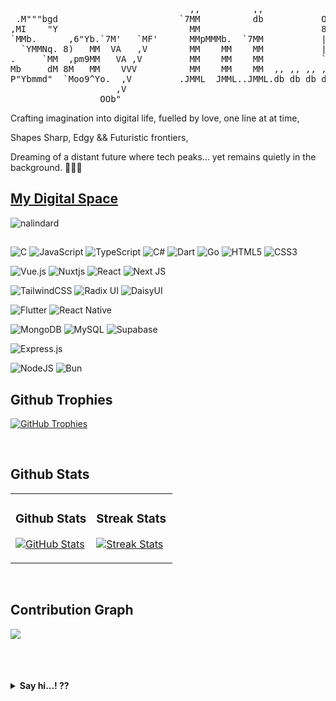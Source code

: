 <!--
<pre>
  █████████                          █████       ███           ███
 ███░░░░░███                        ░░███       ░░░           ░███
░███    ░░░   ██████   █████ ████    ░███████   ████          ░███
░░█████████  ░░░░░███ ░░███ ░███     ░███░░███ ░░███          ░███
 ░░░░░░░░███  ███████  ░███ ░███     ░███ ░███  ░███          ░███
 ███    ░███ ███░░███  ░███ ░███     ░███ ░███  ░███          ░░░ 
░░█████████ ░░████████ ░░███████     ████ █████ █████ ██ ██ ██ ███
 ░░░░░░░░░   ░░░░░░░░   ░░░░░███    ░░░░ ░░░░░ ░░░░░ ░░ ░░ ░░ ░░░ 
                        ███ ░███                                  
                       ░░██████                                   
                        ░░░░░░                                                                
</pre>
-->
<pre>
                                                              
                                  ,,          ,,              
 .M"""bgd                       `7MM          db           OO 
,MI    "Y                         MM                       88 
`MMb.      ,6"Yb.`7M'   `MF'      MMpMMMb.  `7MM           || 
  `YMMNq. 8)   MM  VA   ,V        MM    MM    MM           || 
.     `MM  ,pm9MM   VA ,V         MM    MM    MM           `' 
Mb     dM 8M   MM    VVV          MM    MM    MM  ,, ,, ,, ,, 
P"Ybmmd"  `Moo9^Yo.  ,V         .JMML  JMML..JMML.db db db db 
                    ,V                                        
                 OOb"                                         
</pre>

Crafting imagination into digital life, fuelled by love, one line at at time,

Shapes Sharp, Edgy && Futuristic frontiers,  

Dreaming of a distant future where tech peaks… yet remains quietly in the background. 🌱🍃💚

## <a href="https://nalinda.dev/" target="_blank">My Digital Space</a>

<!--Profile Count Badge-->
<p align="left">
  <img src="https://komarev.com/ghpvc/?username=nalindard&label=Profile%20views&color=770677&style=for-the-badge&logo=star" alt="nalindard" style="padding-right:20px;" />
</p>

##

![C](https://img.shields.io/badge/c-%2300599C.svg?style=for-the-badge&logo=c&logoColor=white)
![JavaScript](https://img.shields.io/badge/javascript-%23323330.svg?style=for-the-badge&logo=javascript&logoColor=%23F7DF1E)
![TypeScript](https://img.shields.io/badge/typescript-%23007ACC.svg?style=for-the-badge&logo=typescript&logoColor=white)
![C#](https://img.shields.io/badge/c%23-%23239120.svg?style=for-the-badge&logo=csharp&logoColor=white)
![Dart](https://img.shields.io/badge/dart-%230175C2.svg?style=for-the-badge&logo=dart&logoColor=white)
![Go](https://img.shields.io/badge/go-%2300ADD8.svg?style=for-the-badge&logo=go&logoColor=white)
![HTML5](https://img.shields.io/badge/html5-%23E34F26.svg?style=for-the-badge&logo=html5&logoColor=white)
![CSS3](https://img.shields.io/badge/css3-%231572B6.svg?style=for-the-badge&logo=css3&logoColor=white)

![Vue.js](https://img.shields.io/badge/vuejs-%2335495e.svg?style=for-the-badge&logo=vuedotjs&logoColor=%234FC08D)
![Nuxtjs](https://img.shields.io/badge/Nuxt-002E3B?style=for-the-badge&logo=nuxtdotjs&logoColor=#00DC82)
![React](https://img.shields.io/badge/react-%2320232a.svg?style=for-the-badge&logo=react&logoColor=%2361DAFB)
![Next JS](https://img.shields.io/badge/Next-black?style=for-the-badge&logo=next.js&logoColor=white)

![TailwindCSS](https://img.shields.io/badge/tailwindcss-%2338B2AC.svg?style=for-the-badge&logo=tailwind-css&logoColor=white)
![Radix UI](https://img.shields.io/badge/radix%20ui-161618.svg?style=for-the-badge&logo=radix-ui&logoColor=white)
![DaisyUI](https://img.shields.io/badge/daisyui-5A0EF8?style=for-the-badge&logo=daisyui&logoColor=white)

![Flutter](https://img.shields.io/badge/Flutter-%2302569B.svg?style=for-the-badge&logo=Flutter&logoColor=white)
![React Native](https://img.shields.io/badge/react_native-%2320232a.svg?style=for-the-badge&logo=react&logoColor=%2361DAFB)

![MongoDB](https://img.shields.io/badge/MongoDB-%234ea94b.svg?style=for-the-badge&logo=mongodb&logoColor=white)
![MySQL](https://img.shields.io/badge/mysql-4479A1.svg?style=for-the-badge&logo=mysql&logoColor=white)
![Supabase](https://img.shields.io/badge/Supabase-3ECF8E?style=for-the-badge&logo=supabase&logoColor=white)

![Express.js](https://img.shields.io/badge/express.js-%23404d59.svg?style=for-the-badge&logo=express&logoColor=%2361DAFB)

![NodeJS](https://img.shields.io/badge/node.js-6DA55F?style=for-the-badge&logo=node.js&logoColor=white)
![Bun](https://img.shields.io/badge/Bun-%23000000.svg?style=for-the-badge&logo=bun&logoColor=white)

<!--Trophies Section-->   
<h2 align="left">Github Trophies</h2>
<p align="left">
  <a href="https://github.com/nalindard">
    <picture>
      <img alt="GitHub Trophies" src="https://github-profile-trophy.vercel.app/?username=nalindard&no-bg=false&row=1&column=5&margin-w=27&margin-h=27&title=MultiLanguage,Commits,Repositories,PullRequest&theme=onestar&count_private=true">
    </picture>
  </a>
</p>
<br />

<!--Github stats Table--> 
<h2 align="left">Github Stats</h2>

<table width="100%">
  <tr>
    <td width="50%">
      <h3 align="left"><strong>Github Stats</strong></h3>
      <p align="left">
        <a href="https://github.com/nalindard">
          <img align="center" src="https://github-readme-stats.vercel.app/api?username=nalindard&count_private=true&show_icons=true&theme=nightowl&bg_color=0,0d1117,0d1117&title_color=ffffff&text_color=ffffff&rank_icon=github&hide=prs,issues,contribs&show=reviews,prs_merged,prs_merged_percentage" alt="GitHub Stats" />
        </a>
      </p>
    </td>
    <td width="50%">
      <h3 align="left"><strong>Streak Stats</strong></h3>
      <p align="left">
        <a href="https://github.com/nalindard">
          <img align="center" src="https://streak-stats.demolab.com?user=nalindard&theme=dark&background=0,0d1117,0d1117&fire=00fbff&ring=00fbff&sideNums=ffffff&sideLabels=ffffff&dates=ffffff&currStreakNum=ffffff" alt="Streak Stats" />
        </a>
      </p>
    </td>
  </tr>
    <!--
  <tr>
    <td width="50%">
      <h3 align="left"><strong>Latest Project</strong></h3>
      <p align="left">
        <a href="https://github.com/nalindard/Undefined-YT">
          <img align="center" width="470" src="https://github-readme-stats.vercel.app/api/pin/?username=nalindard&repo=Undefined-YT&theme=dark&show_owner=true&bg_color=0,0d1117,0d1117&title_color=ffffff&text_color=ffffff" alt="Undefined-YT" />
        </a>
      </p>
    </td>
    <td width="50%">
      <h3 align="left"><strong>Top Contributions</strong></h3>
      <p align="left">
        <a href="https://github.com/nalindard">
          <img align="center" src="https://github-contributor-stats.vercel.app/api?username=nalindard&limit=2&theme=dark&show_owner=true&combine_all_yearly_contributions=true&bg_color=0,0d1117,0d1117&title_color=ffffff&text_color=ffffff" alt="Top Repo" />
        </a>
      </p>
    </td>
  </tr>
    -->
</table>
<br />

<!--Contribution Graph-->
<h2 align="left">Contribution Graph</h2>
<div align="left">
    <img src="https://github-readme-activity-graph.vercel.app/graph?username=nalindard&theme=dark&bg_color=0d117&&color=ffffff&line=03e8fc&point=ffffff&area=false&hide_border=false" border-radius="0">
</div>

<br/>




<!-- ![nalindard's GitHub stats](https://github-readme-stats.vercel.app/api?username=nalindard&show_icons=true&theme=dark) -->


<!--  <details>
  <summary><strong>Tech Stack</strong></summary>
  <p></p> -->
<!--   <ul>
    <li><strong>Feature 1:</strong> Description of feature 1.</li>
    <li><strong>Feature 2:</strong> Description of feature 2.</li>
    <li><strong>Feature 3:</strong> Description of feature 3.</li>
  </ul> -->
  <div style="display: flex; flex-direction: row; gap: 2px; font-size: 40px;">
<!--   <div style="display: flex;"> -->
    <!--
  <img width="40"  src="https://cdn.jsdelivr.net/gh/devicons/devicon@latest/icons/html5/html5-original.svg" />
  <img width="40"  src="https://cdn.jsdelivr.net/gh/devicons/devicon@latest/icons/css3/css3-original.svg" />
  <img width="40" src="https://cdn.jsdelivr.net/gh/devicons/devicon@latest/icons/javascript/javascript-original.svg" />
  <img width="40"  src="https://cdn.jsdelivr.net/gh/devicons/devicon@latest/icons/typescript/typescript-original.svg" />
  <img width="40"  src="https://cdn.jsdelivr.net/gh/devicons/devicon@latest/icons/dart/dart-original.svg" />
  <img width="40"  src="https://cdn.jsdelivr.net/gh/devicons/devicon@latest/icons/go/go-original.svg" />
  <img width="40"  src="https://cdn.jsdelivr.net/gh/devicons/devicon@latest/icons/php/php-original.svg" />
<!-- </div> -->
<span style="width:12px;"></span>
<!-- <div style="display: flex;"> -->
    <!--
<img width="40"  src="https://cdn.jsdelivr.net/gh/devicons/devicon@latest/icons/tailwindcss/tailwindcss-original.svg" />
<img width="40"  src="https://cdn.jsdelivr.net/gh/devicons/devicon@latest/icons/vuejs/vuejs-original.svg" />
<img width="40"  src="https://cdn.jsdelivr.net/gh/devicons/devicon@latest/icons/react/react-original.svg" />
<img width="40"  src="https://cdn.jsdelivr.net/gh/devicons/devicon@latest/icons/nuxtjs/nuxtjs-original.svg" />
<img width="40"  src="https://cdn.jsdelivr.net/gh/devicons/devicon@latest/icons/nextjs/nextjs-original.svg" />
<img width="40"  src="https://cdn.jsdelivr.net/gh/devicons/devicon@latest/icons/flutter/flutter-original.svg" />
<img width="40"  src="https://cdn.jsdelivr.net/gh/devicons/devicon@latest/icons/angularjs/angularjs-plain.svg" />
<!-- </div> --><br/> 
<span style="width:12px;"></span>
<!-- <div style="display: flex;"> -->
    <!--
<img width="40"  src="https://cdn.jsdelivr.net/gh/devicons/devicon@latest/icons/nodejs/nodejs-original.svg" />
<img width="40"  src="https://cdn.jsdelivr.net/gh/devicons/devicon@latest/icons/express/express-original.svg" />
<img width="40"  src="https://cdn.jsdelivr.net/gh/devicons/devicon@latest/icons/laravel/laravel-original.svg" />
<img width="40"  src="https://cdn.jsdelivr.net/gh/devicons/devicon@latest/icons/mongodb/mongodb-original.svg" />
<img width="40"  src="https://cdn.jsdelivr.net/gh/devicons/devicon@latest/icons/mysql/mysql-original.svg" />
<!--   </div> -->
</div>

<!--  </details> -->

<details>
  <summary><b>Say hi...! ??</b></summary>
  <p style="font-size:12px; color: #272727">I never coded that <code>"Hello World"</code> program, <br> <code>Say hi..!</code> was the first kiss of this lovely journey of programming, of course, with C🖤😌!</p>
</details>





<!--
**nalindard/nalindard** is a ✨ _special_ ✨ repository because its `README.md` (this file) appears on your GitHub profile.

Here are some ideas to get you started:

- 🔭 I’m currently working on ...
- 🌱 I’m currently learning ...
- 👯 I’m looking to collaborate on ...
- 🤔 I’m looking for help with ...
- 💬 Ask me about ...
- 📫 How to reach me: ...
- 😄 Pronouns: ...
- ⚡ Fun fact: ...
-->

